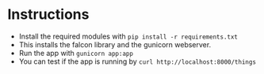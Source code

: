# Instructions
* Install the required modules with `pip install -r requirements.txt`
* This installs the falcon library and the gunicorn webserver.
* Run the app with `gunicorn app:app`
* You can test if the app is running by `curl http://localhost:8000/things`